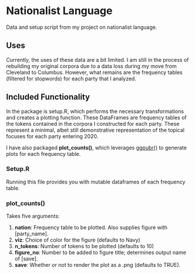 # Nationalist Language
Data and setup script from my project on nationalist language. 


## Uses

Currently, the uses of these data are a bit limited. I am still in the process of rebuilding my original corpora due to a data loss during my move from Cleveland to Columbus. However, what remains are the frequency tables (filtered for stopwords) for each party that I analyzed. 

## Included Functionality

In the package is setup.R, which performs the necessary transformations and creates a plotting function. These DataFrames are frequency tables of the tokens contained in the corpora I constructed for each party. These represent a minimal, albet still demonstrative representation of the topical focuses for each party entering 2020. 

I have also packaged **plot_counts()**, which leverages [ggpubr()](https://rpkgs.datanovia.com/ggpubr/) to generate plots for each frequency table. 

### Setup.R

Running this file provides you with mutable dataframes of each frequency table.

### plot_counts()

Takes five arguments:
1. **nation**: Frequency table to be plotted. Also supplies figure with [party_name].
2. **viz**: Choice of color for the figure (defaults to Navy)
3. **n_tokens**: Number of tokens to be plotted (defaults to 10)
4. **figure_no**: Number to be added to figure title; determines output name of [save].
5. **save**: Whether or not to render the plot as a .png (defaults to TRUE).
